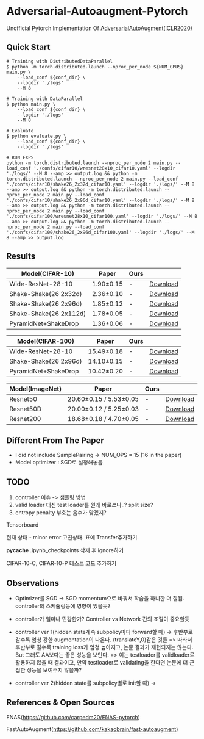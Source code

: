 # Adversarial-Autoaugment-Pytorch
Unofficial Pytorch Implementation Of [AdversarialAutoAugment(ICLR2020)](https://arxiv.org/pdf/1912.11188.pdf)

## Quick Start
```
# Training with DistributedDataParallel
$ python -m torch.distributed.launch --nproc_per_node ${NUM_GPUS} main.py \
    --load_conf ${conf_dir} \
    --logdir './logs'
    --M 8

# Training with DataParallel
$ python main.py \
    --load_conf ${conf_dir} \
    --logdir './logs'
    --M 8

# Evaluate
$ python evaluate.py \
    --load_conf ${conf_dir} \
    --logdir './logs'

# RUN EXPS
python -m torch.distributed.launch --nproc_per_node 2 main.py --load_conf './confs/cifar10/wresnet28x10_cifar10.yaml' --logdir './logs/' --M 8 --amp >> output.log && python -m torch.distributed.launch --nproc_per_node 2 main.py --load_conf './confs/cifar10/shake26_2x32d_cifar10.yaml' --logdir './logs/' --M 8 --amp >> output.log && python -m torch.distributed.launch --nproc_per_node 2 main.py --load_conf './confs/cifar10/shake26_2x96d_cifar10.yaml' --logdir './logs/' --M 8 --amp >> output.log && python -m torch.distributed.launch --nproc_per_node 2 main.py --load_conf './confs/cifar100/wresnet28x10_cifar100.yaml' --logdir './logs/' --M 8 --amp >> output.log && python -m torch.distributed.launch --nproc_per_node 2 main.py --load_conf './confs/cifar100/shake26_2x96d_cifar100.yaml' --logdir './logs/' --M 8 --amp >> output.log
```

## Results
| Model(CIFAR-10)         |   Paper   |  Ours     |    |
|-------------------------|-----------|-----------|----|
| Wide-ResNet-28-10       | 1.90±0.15 |     -     |[Download](https://github.com/SeongwoongJo/adversarial-autoaugment-pytorch) |
| Shake-Shake(26 2x32d)   | 2.36±0.10 |     -     |[Download](https://github.com/SeongwoongJo/adversarial-autoaugment-pytorch) |
| Shake-Shake(26 2x96d)   | 1.85±0.12 |     -     |[Download](https://github.com/SeongwoongJo/adversarial-autoaugment-pytorch) |
| Shake-Shake(26 2x112d)  | 1.78±0.05 |     -     |[Download](https://github.com/SeongwoongJo/adversarial-autoaugment-pytorch) |
| PyramidNet+ShakeDrop    | 1.36±0.06 |     -     |[Download](https://github.com/SeongwoongJo/adversarial-autoaugment-pytorch) |

| Model(CIFAR-100)        |   Paper   |   Ours    |    |
|-------------------------|-----------|-----------|----|
| Wide-ResNet-28-10       | 15.49±0.18|     -     |[Download](https://github.com/SeongwoongJo/adversarial-autoaugment-pytorch) |
| Shake-Shake(26 2x96d)   | 14.10±0.15|     -     |[Download](https://github.com/SeongwoongJo/adversarial-autoaugment-pytorch) |
| PyramidNet+ShakeDrop    | 10.42±0.20|     -     |[Download](https://github.com/SeongwoongJo/adversarial-autoaugment-pytorch) |

| Model(ImageNet)         |          Paper         |           Ours          |    |
|-------------------------|------------------------|-------------------------|----|
| Resnet50                | 20.60±0.15 / 5.53±0.05 |            -            |[Download](https://github.com/SeongwoongJo/adversarial-autoaugment-pytorch) |
| Resnet50D               | 20.00±0.12 / 5.25±0.03 |            -            |[Download](https://github.com/SeongwoongJo/adversarial-autoaugment-pytorch) |
| Resnet200               | 18.68±0.18 / 4.70±0.05 |            -            |[Download](https://github.com/SeongwoongJo/adversarial-autoaugment-pytorch) |

## Different From The Paper
- I did not include SamplePairing -> NUM_OPS = 15 (16 in the paper)
- Model optimizer : SGD로 설정해놓음

## TODO

1. controller 이슈 -> 샘플링 방법 
2. valid loader 대신 test loader를 원래 바로쓰나..? split size? 
3. entropy penalty 부호는 음수가 맞겠지? 

Tensorboard

현재 상태 - minor error 고친상태.
표에 Transfer추가하기.

__pycache__
.ipynb_checkpoints 삭제 후 ignore하기

CIFAR-10-C, CIFAR-10-P 테스트 코드 추가하기 

## Observations
- Optimizer를 SGD -> SGD momentum으로 바꿔서 학습을 하니깐 더 잘됨. controller의 스케쥴링등에 영향이 있을듯? 
- controller가 얼마나 민감한가? Controller vs Network 간의 조절이 중요할듯 

- controller ver 1(hidden state계속 subpolicy마다 forward할 때) -> 후반부로 갈수록 엄청 강한 augmentation이 나온다. (translateY,0)같은 것들
=> 따라서 후반부로 갈수록 training loss가 엄청 높아지고, 논문 결과가 재현되지는 않는다. But 그래도 AA보다는 좋은 성능을 보인다. 
=> 이는 testloader를 validloader로 활용하지 않을 때 결과이고, 만약 testloader로 validating을 한다면 논문에 더 근접한 성능을 보여주지 않을까?  

- controller ver 2(hidden state를 subpolicy별로 init할 때) ->


## References & Open Sources
ENAS(https://github.com/carpedm20/ENAS-pytorch)

FastAutoAugment(https://github.com/kakaobrain/fast-autoaugment)

